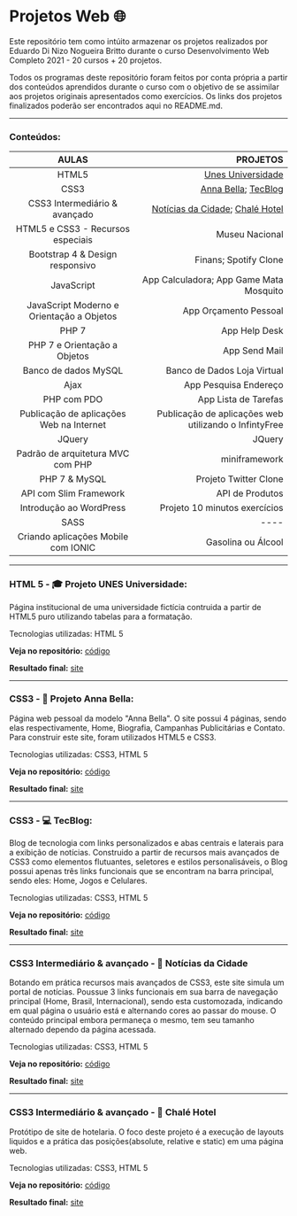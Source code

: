 # **Projetos Web :globe_with_meridians:**
 Este repositório tem como intúito armazenar os projetos realizados por Eduardo Di Nizo Nogueira Britto durante o curso Desenvolvimento Web Completo 2021 - 20 cursos + 20 projetos. 
 
 Todos os programas deste repositório foram feitos por conta própria a partir dos conteúdos aprendidos durante o curso com o objetivo de se assimilar aos projetos originais apresentados como exercícios. Os links dos projetos finalizados poderão ser encontrados aqui no README.md.
 
***

### **Conteúdos:**
AULAS | PROJETOS | 
:---: | ---: | 
HTML5 | [Unes Universidade](https://github.com/DiNizo/Projetos-Web#html-5---mortar_board-projeto-unes-universidade) 
CSS3 | [Anna Bella](https://github.com/DiNizo/Projetos-Web#css3---camera_flash-projeto-anna-bella); [TecBlog](https://github.com/DiNizo/Projetos-Web#css3--computer-tecblog) 
CSS3 Intermediário & avançado | [Notícias da Cidade](https://github.com/DiNizo/Projetos-Web/blob/main/README.md#css3-intermedi%C3%A1rio--avan%C3%A7ado---newspaper-not%C3%ADcias-da-cidade); [Chalé Hotel](https://github.com/DiNizo/Projetos-Web/blob/main/README.md#css3-intermedi%C3%A1rio--avan%C3%A7ado---hotel-chal%C3%A9-hotel)
HTML5 e CSS3 - Recursos especiais | Museu Nacional
Bootstrap 4 & Design responsivo | Finans; Spotify Clone
JavaScript | App Calculadora; App Game Mata Mosquito
JavaScript Moderno e Orientação a Objetos | App Orçamento Pessoal
PHP 7 | App Help Desk
PHP 7 e Orientação a Objetos | App Send Mail
Banco de dados MySQL | Banco de Dados Loja Virtual
Ajax | App Pesquisa Endereço
PHP com PDO | App Lista de Tarefas
Publicação de aplicações Web na Internet | Publicação de aplicações web utilizando o InfintyFree
JQuery | JQuery
Padrão de arquitetura MVC com PHP | miniframework
PHP 7 & MySQL | Projeto Twitter Clone
API com Slim Framework | API de Produtos
Introdução ao WordPress | Projeto 10 minutos exercícios
SASS | ----
Criando aplicações Mobile com IONIC | Gasolina ou Álcool

***

### **HTML 5 - :mortar_board: Projeto UNES Universidade:**

Página institucional de uma universidade fictícia contruida a partir de HTML5 puro utilizando tabelas para a formatação.

Tecnologias utilizadas: HTML 5

**Veja no repositório:** [código](//github.com/DiNizo/Projetos-Web/tree/main/Unes)

**Resultado final:** [site]( https://dinizo2.github.io/Unes/)

***

### **CSS3 - :camera_flash: Projeto Anna Bella:**


Página web pessoal da modelo "Anna Bella". O site possui 4 páginas, sendo elas respectivamente, Home, Biografia, Campanhas Publicitárias e Contato. Para construir este site, foram utilizados HTML5 e CSS3.

Tecnologias utilizadas: CSS3, HTML 5

**Veja no repositório:** [código](https://github.com/DiNizo/Projetos-Web/tree/main/Anna%20Bella)

**Resultado final:** [site](https://dinizo2.github.io/Anna/index.html)

***

### **CSS3	- :computer: TecBlog:**

Blog de tecnologia com links personalizados e abas centrais e laterais para a exibição de notícias. Construido a partir de recursos mais avançados de CSS3 como elementos flutuantes, seletores e estilos personalisáveis, o Blog possui apenas três links funcionais que se encontram na barra principal, sendo eles: Home, Jogos e Celulares.

Tecnologias utilizadas: CSS3, HTML 5

**Veja no repositório:** [código](https://github.com/DiNizo/Projetos-Web/tree/main/TecBlog)

**Resultado final:** [site](https://dinizo2.github.io/TecBlog/index.html)

***

### **CSS3 Intermediário & avançado - :newspaper: Notícias da Cidade**

Botando em prática recursos mais avançados de CSS3, este site simula um portal de notícias. Poussue 3 links funcionais em sua barra de navegação principal (Home, Brasil, Internacional), sendo esta customozada, indicando em qual página o usuário está e alternando cores ao passar do mouse. O conteúdo principal embora permaneça o mesmo, tem seu tamanho alternado dependo da página acessada.

Tecnologias utilizadas: CSS3, HTML 5

**Veja no repositório:** [código](https://github.com/DiNizo/Projetos-Web/tree/main/Not%C3%ADcias%20Cidade)

**Resultado final:** [site](https://dinizo2.github.io/Noticias/index.html)

***

### **CSS3 Intermediário & avançado - :hotel: Chalé Hotel**

Protótipo de site de hotelaria. O foco deste projeto é a execução de layouts liquidos e a prática das posições(absolute, relative e static) em uma página web.

Tecnologias utilizadas: CSS3, HTML 5

**Veja no repositório:** [código](https://github.com/DiNizo/Projetos-Web/tree/main/Chal%C3%A9-Hotel)

**Resultado final:** [site](https://dinizo2.github.io/Chal-/)










 
 


